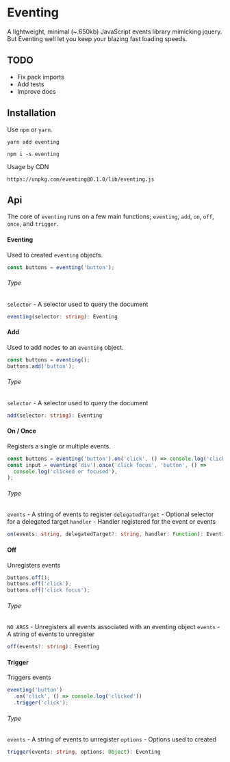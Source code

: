 # Eventing

A lightweight, minimal (~.650kb) JavaScript events library mimicking jquery. But Eventing well let you keep your blazing fast loading speeds.

## TODO

- Fix pack imports
- Add tests
- Improve docs

## Installation

Use `npm` or `yarn`.

```
yarn add eventing
```

```
npm i -s eventing
```

Usage by CDN

```
https://unpkg.com/eventing@0.1.0/lib/eventing.js
```

## Api

The core of `eventing` runs on a few main functions; `eventing`, `add`, `on`, `off`, `once`, and `trigger`.

#### Eventing

Used to created `eventing` objects.

```js
const buttons = eventing('button');
```

###### Type

`selector` - A selector used to query the document

```ts
eventing(selector: string): Eventing
```

#### Add

Used to add nodes to an `eventing` object.

```js
const buttons = eventing();
buttons.add('button');
```

###### Type

`selector` - A selector used to query the document

```ts
add(selector: string): Eventing
```

#### On / Once

Registers a single or multiple events.

```js
const buttons = eventing('button').on('click', () => console.log('clicked'));
const input = eventing('div').once('click focus', 'button', () =>
  console.log('clicked or focused'),
);
```

###### Type

`events` - A string of events to register
`delegatedTarget` - Optional selector for a delegated target
`handler` - Handler registered for the event or events

```ts
on(events: string, delegatedTarget?: string, handler: Function): Eventing
```

#### Off

Unregisters events

```js
buttons.off();
buttons.off('click');
buttons.off('click focus');
```

###### Type

`NO ARGS` - Unregisters all events associated with an eventing object
`events` - A string of events to unregister

```ts
off(events?: string): Eventing
```

#### Trigger

Triggers events

```js
eventing('button')
  .on('click', () => console.log('clicked'))
  .trigger('click');
```

###### Type

`events` - A string of events to unregister
`options` - Options used to created

```ts
trigger(events: string, options: Object): Eventing
```
